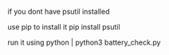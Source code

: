 if you dont have psutil installed

use pip to install it
pip install psutil

run it using python | python3 battery_check.py
